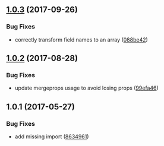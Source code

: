 <a name="1.0.3"></a>
## [1.0.3](https://github.com/troch/react-redux-reformed/compare/v1.0.2...v1.0.3) (2017-09-26)


### Bug Fixes

* correctly transform field names to an array ([088be42](https://github.com/troch/react-redux-reformed/commit/088be42))



<a name="1.0.2"></a>
## [1.0.2](https://github.com/troch/react-redux-reformed/compare/v1.0.1...v1.0.2) (2017-08-28)


### Bug Fixes

* update mergeprops usage to avoid losing props ([99efa46](https://github.com/troch/react-redux-reformed/commit/99efa46))



<a name="1.0.1"></a>
## 1.0.1 (2017-05-27)


### Bug Fixes

* add missing import ([8634961](https://github.com/troch/react-redux-reformed/commit/8634961))
